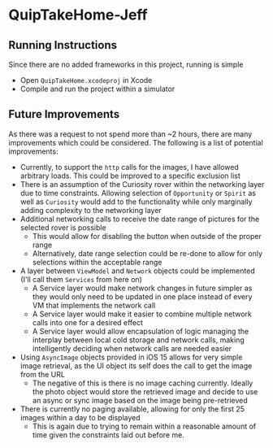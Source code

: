 # QuipTakeHome-Jeff

## Running Instructions

Since there are no added frameworks in this project, running is simple
- Open `QuipTakeHome.xcodeproj` in Xcode
- Compile and run the project within a simulator

## Future Improvements

As there was a request to not spend more than ~2 hours, there are many improvements which could be considered. The following is a list of potential improvements:
- Currently, to support the `http` calls for the images, I have allowed arbitrary loads. This could be improved to a specific exclusion list
- There is an assumption of the Curiosity rover within the networking layer due to time constraints. Allowing selection of `Opportunity` or `Spirit` as well as `Curiosity` would add to the functionality while only marginally adding complexity to the networking layer
- Additional networking calls to receive the date range of pictures for the selected rover is possible
  - This would allow for disabling the button when outside of the proper range
  - Alternatively, date range selection could be re-done to allow for only selections within the acceptable range
- A layer between `ViewModel` and `Network` objects could be implemented (I'll call them `Services` from here on)
  - A Service layer would make network changes in future simpler as they would only need to be updated in one place instead of every VM that implements the network call
  - A Service layer would make it easier to combine multiple network calls into one for a desired effect
  - A Service layer would allow encapsulation of logic managing the interplay between local cold storage and network calls, making intelligently deciding when network calls are needed easier
- Using `AsyncImage` objects provided in iOS 15 allows for very simple image retrieval, as the UI object its self does the call to get the image from the URL
  - The negative of this is there is no image caching currently. Ideally the photo object would store the retrieved image and decide to use an async or sync image based on the image being pre-retrieved
- There is currently no paging available, allowing for only the first 25 images within a day to be displayed
  - This is again due to trying to remain within a reasonable amount of time given the constraints laid out before me.
